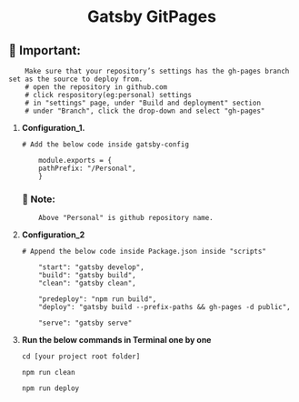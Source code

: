 
<h1 align="center">
  Gatsby GitPages
</h1>

## 🚀 Important:
        Make sure that your repository’s settings has the gh-pages branch set as the source to deploy from.
        # open the repository in github.com
        # click respository(eg:personal) settings
        # in "settings" page, under "Build and deployment" section 
        # under "Branch", click the drop-down and select "gh-pages"

1.  **Configuration_1.**
    ```
    # Add the below code inside gatsby-config
    
        module.exports = {
        pathPrefix: "/Personal",
        }
    ```
    ### 🚀 Note: 
            Above "Personal" is github repository name.

2.  **Configuration_2**

    ```
    # Append the below code inside Package.json inside "scripts"
    
        "start": "gatsby develop",
        "build": "gatsby build",
        "clean": "gatsby clean",
    
        "predeploy": "npm run build",
        "deploy": "gatsby build --prefix-paths && gh-pages -d public",
    
        "serve": "gatsby serve"
    
    ```
    

3. **Run the below commands in Terminal one by one**

    ```
    cd [your project root folder]

    npm run clean

    npm run deploy

    ```




